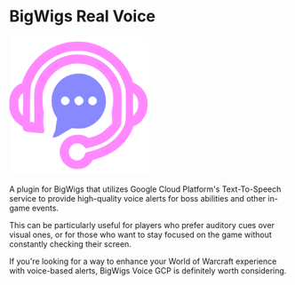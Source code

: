 # BigWigs Real Voice

<img src="./Real Voice.svg" width="250" />

A plugin for BigWigs that utilizes Google Cloud Platform's Text-To-Speech service to provide high-quality voice alerts for boss abilities and other in-game events.

This can be particularly useful for players who prefer auditory cues over visual ones, or for those who want to stay focused on the game without constantly checking their screen.

If you're looking for a way to enhance your World of Warcraft experience with voice-based alerts, BigWigs Voice GCP is definitely worth considering.
